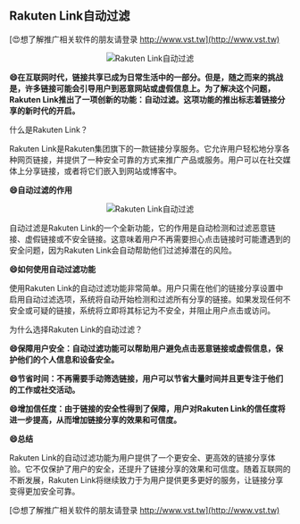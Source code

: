 ## **Rakuten Link自动过滤**

[😍想了解推广相关软件的朋友请登录 http://www.vst.tw](http://www.vst.tw)

 <center><img src="https://vst.tw/MP4/tuiguang/png/8.png" alt="Rakuten Link自动过滤"></center>

**😄在互联网时代，链接共享已成为日常生活中的一部分。但是，随之而来的挑战是，许多链接可能会引导用户到恶意网站或虚假信息上。为了解决这个问题，Rakuten Link推出了一项创新的功能：自动过滤。这项功能的推出标志着链接分享的新时代的开启。**

什么是Rakuten Link？

Rakuten Link是Rakuten集团旗下的一款链接分享服务。它允许用户轻松地分享各种网页链接，并提供了一种安全可靠的方式来推广产品或服务。用户可以在社交媒体上分享链接，或者将它们嵌入到网站或博客中。

**😄自动过滤的作用**

 <center><img src="https://vst.tw/MP4/tuiguang/png/3.png" alt="Rakuten Link自动过滤"></center>

自动过滤是Rakuten Link的一个全新功能，它的作用是自动检测和过滤恶意链接、虚假链接或不安全链接。这意味着用户不再需要担心点击链接时可能遭遇到的安全问题，因为Rakuten Link会自动帮助他们过滤掉潜在的风险。

**😄如何使用自动过滤功能**

使用Rakuten Link的自动过滤功能非常简单。用户只需在他们的链接分享设置中启用自动过滤选项，系统将自动开始检测和过滤所有分享的链接。如果发现任何不安全或可疑的链接，系统将立即将其标记为不安全，并阻止用户点击或访问。

为什么选择Rakuten Link的自动过滤？

**😄保障用户安全：自动过滤功能可以帮助用户避免点击恶意链接或虚假信息，保护他们的个人信息和设备安全。**

**😄节省时间：不再需要手动筛选链接，用户可以节省大量时间并且更专注于他们的工作或社交活动。**

**😄增加信任度：由于链接的安全性得到了保障，用户对Rakuten Link的信任度将进一步提高，从而增加链接分享的效果和可信度。**

**😄总结**

Rakuten Link的自动过滤功能为用户提供了一个更安全、更高效的链接分享体验。它不仅保护了用户的安全，还提升了链接分享的效果和可信度。随着互联网的不断发展，Rakuten Link将继续致力于为用户提供更多更好的服务，让链接分享变得更加安全可靠。

[😍想了解推广相关软件的朋友请登录 http://www.vst.tw](http://www.vst.tw)



